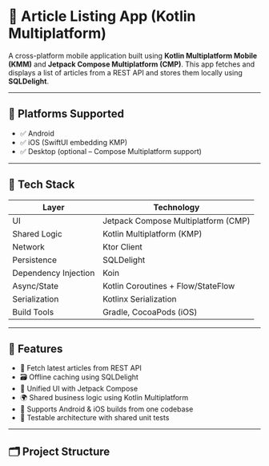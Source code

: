 # 📰 Article Listing App (Kotlin Multiplatform)

A cross-platform mobile application built using **Kotlin Multiplatform Mobile (KMM)** and **Jetpack Compose Multiplatform (CMP)**. This app fetches and displays a list of articles from a REST API and stores them locally using **SQLDelight**.

---

## 📱 Platforms Supported

- ✅ Android
- ✅ iOS (SwiftUI embedding KMP)
- ✅ Desktop (optional – Compose Multiplatform support)

---

## 🚀 Tech Stack

| Layer | Technology |
|-------|------------|
| UI | Jetpack Compose Multiplatform (CMP) |
| Shared Logic | Kotlin Multiplatform (KMP) |
| Network | Ktor Client |
| Persistence | SQLDelight |
| Dependency Injection | Koin |
| Async/State | Kotlin Coroutines + Flow/StateFlow |
| Serialization | Kotlinx Serialization |
| Build Tools | Gradle, CocoaPods (iOS) |

---

## 🧱 Features

- 🔄 Fetch latest articles from REST API
- 🗃️ Offline caching using SQLDelight
- 📱 Unified UI with Jetpack Compose
- 🌍 Shared business logic using Kotlin Multiplatform
- 📶 Supports Android & iOS builds from one codebase
- 🧪 Testable architecture with shared unit tests

---

## 🗂️ Project Structure

